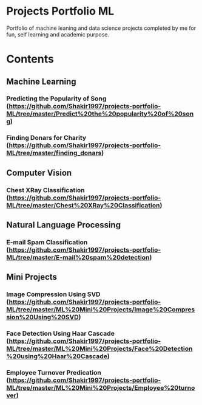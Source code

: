 # Projects Portfolio ML
Portfolio of machine leaning and data science projects completed by me for fun, self learning and academic purpose.

# Contents

## Machine Learning

### Predicting the Popularity of Song (https://github.com/Shakir1997/projects-portfolio-ML/tree/master/Predict%20the%20popularity%20of%20song)

### Finding Donars for Charity (https://github.com/Shakir1997/projects-portfolio-ML/tree/master/finding_donars)


## Computer Vision

### Chest XRay Classification (https://github.com/Shakir1997/projects-portfolio-ML/tree/master/Chest%20XRay%20Classification)


## Natural Language Processing

### E-mail Spam Classification (https://github.com/Shakir1997/projects-portfolio-ML/tree/master/E-mail%20spam%20detection)

## Mini Projects

### Image Compression Using SVD (https://github.com/Shakir1997/projects-portfolio-ML/tree/master/ML%20Mini%20Projects/Image%20Compression%20Using%20SVD)

### Face Detection Using Haar Cascade (https://github.com/Shakir1997/projects-portfolio-ML/tree/master/ML%20Mini%20Projects/Face%20Detection%20using%20Haar%20Cascade)

### Employee Turnover Predication (https://github.com/Shakir1997/projects-portfolio-ML/tree/master/ML%20Mini%20Projects/Employee%20turnover)
